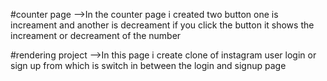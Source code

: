 #counter page 
-->In the counter page i created two button one is increament and another is decreament if you click the button it shows the increament or decreament of the number

#rendering project
-->In this page i create clone of instagram user login or sign up from which is switch in between the login and signup page
